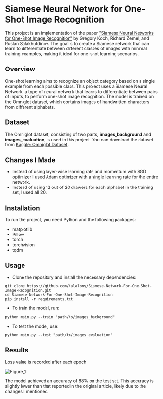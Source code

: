 # Siamese Neural Network for One-Shot Image Recognition

This project is an implementation of the paper ["Siamese Neural Networks for One-Shot Image Recognition"](https://www.cs.cmu.edu/~rsalakhu/papers/oneshot1.pdf) by Gregory Koch, Richard Zemel, and Ruslan Salakhutdinov. The goal is to create a Siamese network that can learn to differentiate between different classes of images with minimal training examples, making it ideal for one-shot learning scenarios.

## Overview

One-shot learning aims to recognize an object category based on a single example from each possible class. This project uses a Siamese Neural Network, a type of neural network that learns to differentiate between pairs of inputs, to perform one-shot image recognition. The model is trained on the Omniglot dataset, which contains images of handwritten characters from different alphabets.

## Dataset

The Omniglot dataset, consisting of two parts, **images_background** and **images_evaluation**, is used in this project. You can download the dataset from [Kaggle: Omniglot Dataset](https://www.kaggle.com/datasets/qweenink/omniglot).

## Changes I Made

- Instead of using layer-wise learning rate and momentum with SGD optimizer I used Adam optimizer with a single learning rate for the entire network.
- Instead of using 12 out of 20 drawers for each alphabet in the training set, I used all 20.

## Installation

To run the project, you need Python and the following packages:

- matplotlib
- Pillow
- torch
- torchvision
- tqdm

## Usage

- Clone the repository and install the necessary dependencies:
```
git clone https://github.com/talalony/Siamese-Network-For-One-Shot-Image-Recognition.git
cd Siamese-Network-For-One-Shot-Image-Recognition
pip install -r requirements.txt
```

- To train the model, run:
```
python main.py --train "path/to/images_background"
```

- To test the model, use:
```
python main.py --test "path/to/images_evaluation"
```

## Results

Loss value is recorded after each epoch

![Figure_1](https://github.com/user-attachments/assets/be3f5bda-da93-45e3-93fe-9d15b363971f)

The model achieved an accuracy of 88% on the test set. This accuracy is slightly lower than that reported in the original article, likely due to the changes I mentioned.
